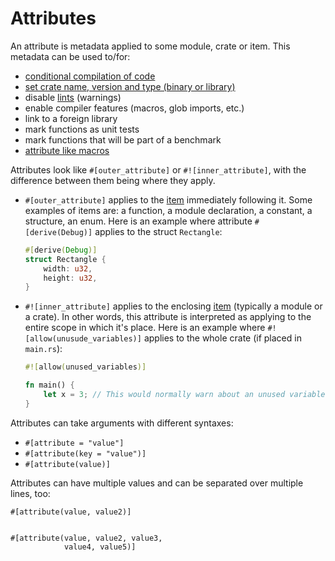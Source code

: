 # Attributes

An attribute is metadata applied to some module, crate or item. This metadata
can be used to/for:

<!-- TODO: Link these to their respective examples -->

* [conditional compilation of code][cfg]
* [set crate name, version and type (binary or library)][crate]
* disable [lints][lint] (warnings)
* enable compiler features (macros, glob imports, etc.)
* link to a foreign library
* mark functions as unit tests
* mark functions that will be part of a benchmark
* [attribute like macros][macros]

Attributes look like `#[outer_attribute]` or `#![inner_attribute]`,
with the difference between them being where they apply.

- `#[outer_attribute]` applies to the [item][item] immediately
  following it. Some examples of items are: a function, a module
  declaration, a constant, a structure, an enum. Here is an example
  where attribute `#[derive(Debug)]` applies to the struct
  `Rectangle`:
  ```rust
  #[derive(Debug)]
  struct Rectangle {
      width: u32,
      height: u32,
  }
  ```

- `#![inner_attribute]` applies to the enclosing [item][item] (typically a
  module or a crate). In other words, this attribute is interpreted as
  applying to the entire scope in which it's place. Here is an example
  where `#![allow(unusude_variables)]` applies to the whole crate (if
  placed in `main.rs`):
  ```rust
  #![allow(unused_variables)]

  fn main() {
      let x = 3; // This would normally warn about an unused variable.
  }
  ```

Attributes can take arguments with different syntaxes:

* `#[attribute = "value"]`
* `#[attribute(key = "value")]`
* `#[attribute(value)]`

Attributes can have multiple values and can be separated over multiple lines, too:

```rust,ignore
#[attribute(value, value2)]


#[attribute(value, value2, value3,
            value4, value5)]
```

[cfg]: attribute/cfg.md
[crate]: attribute/crate.md
[item]: https://doc.rust-lang.org/stable/reference/items.html
[lint]: https://en.wikipedia.org/wiki/Lint_%28software%29
[macros]: https://doc.rust-lang.org/book/ch19-06-macros.html#attribute-like-macros
